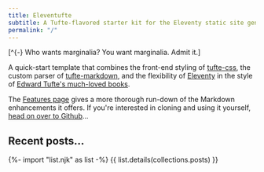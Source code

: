```yaml
---
title: Eleventufte
subtitle: A Tufte-flavored starter kit for the Eleventy static site generator
permalink: "/"
---
```


[^{-} Who wants marginalia? You want marginalia. Admit it.]

A quick-start template that combines the front-end styling of [tufte-css](https://github.com/edwardtufte/tufte-css), the custom parser of [tufte-markdown](https://github.com/luhmann/tufte-markdown), and the flexibility of [Eleventy](https://11ty.dev) in the style of [Edward Tufte's much-loved books](https://www.edwardtufte.com/tufte/).

The [Features page](features/) gives a more thorough run-down of the Markdown enhancements it offers. If you're interested in cloning and using it yourself, [head on over to Github](https://github.com/nerdhaus/eleventufte)…

## Recent posts…
{%- import "list.njk" as list -%}
{{ list.details(collections.posts) }}
